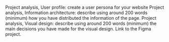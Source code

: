 Project analysis, User profile: create a user persona for your website
Project analysis, Information architecture: describe using around 200 words (minimum) how you have distributed the information of the page.
Project analysis, Visual design: describe using around 200 words (minimum) the main decisions you have made for the visual design.
Link to the Figma project.
